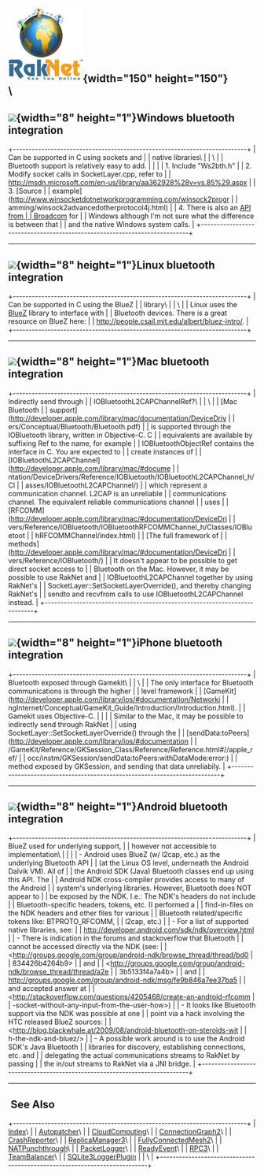 ![Oculus VR, Inc.](RakNet_Icon_Final-copy.jpg){width="150"
height="150"}\
\
  --------------------------------------------------------------------
  ![](spacer.gif){width="8" height="1"}Windows bluetooth integration
  --------------------------------------------------------------------

+--------------------------------------------------------------------------+
| <span class="RakNetBlueHeader">Can be supported in C using sockets and   |
| native libraries</span>\                                                 |
| \                                                                        |
| Bluetooth support is relatively easy to add.                             |
|                                                                          |
| 1.  Include "Ws2bth.h"                                                   |
| 2.  Modify socket calls in SocketLayer.cpp, refer to                     |
|     <http://msdn.microsoft.com/en-us/library/aa362928%28v=vs.85%29.aspx> |
| 3.  [Source                                                              |
|     example](http://www.winsocketdotnetworkprogramming.com/winsock2progr |
| amming/winsock2advancedotherprotocol4j.html)                             |
| 4.  There is also an [API from                                           |
|     Broadcom](http://www.broadcom.com/support/bluetooth/sdk.php) for     |
|     Windows although I'm not sure what the difference is between that    |
|     and the native Windows system calls.                                 |
+--------------------------------------------------------------------------+

  ------------------------------------------------------------------
  ![](spacer.gif){width="8" height="1"}Linux bluetooth integration
  ------------------------------------------------------------------

+--------------------------------------------------------------------------+
| <span class="RakNetBlueHeader">Can be supported in C using the BlueZ     |
| library</span>\                                                          |
| \                                                                        |
| Linux uses the [BlueZ](http://www.bluez.org) library to interface with   |
| Bluetooth devices. There is a great resource on BlueZ here:              |
| <http://people.csail.mit.edu/albert/bluez-intro/>.                       |
+--------------------------------------------------------------------------+

  ----------------------------------------------------------------
  ![](spacer.gif){width="8" height="1"}Mac bluetooth integration
  ----------------------------------------------------------------

+--------------------------------------------------------------------------+
| <span class="RakNetBlueHeader">Indirectly send through                   |
| IOBluetoothL2CAPChannelRef?</span>\                                      |
| \                                                                        |
| [Mac Bluetooth                                                           |
| support](http://developer.apple.com/library/mac/documentation/DeviceDriv |
| ers/Conceptual/Bluetooth/Bluetooth.pdf)                                  |
| is supported through the IOBluetooth library, written in Objective-C. C  |
| equivalents are available by suffixing Ref to the name, for example      |
| IOBluetoothObjectRef contains the interface in C. You are expected to    |
| create instances of                                                      |
| [IOBluetoothL2CAPChannel](http://developer.apple.com/library/mac/#docume |
| ntation/DeviceDrivers/Reference/IOBluetooth/IOBluetoothL2CAPChannel_h/Cl |
| asses/IOBluetoothL2CAPChannel/)                                          |
| which represent a communication channel. L2CAP is an unreliable          |
| communications channel. The equivalent reliable communications channel   |
| uses                                                                     |
| [RFCOMM](http://developer.apple.com/library/mac/#documentation/DeviceDri |
| vers/Reference/IOBluetooth/IOBluetoothRFCOMMChannel_h/Classes/IOBluetoot |
| hRFCOMMChannel/index.html)                                               |
| [The full framework of                                                   |
| methods](http://developer.apple.com/library/mac/#documentation/DeviceDri |
| vers/Reference/IOBluetooth/)                                             |
| It doesn't appear to be possible to get direct socket access to          |
| Bluetooth on the Mac. However, it may be possible to use RakNet and      |
| IOBluetoothL2CAPChannel together by using RakNet's                       |
| SocketLayer::SetSocketLayerOverride(), and thereby changing RakNet's     |
| sendto and recvfrom calls to use IOBluetoothL2CAPChannel instead.        |
+--------------------------------------------------------------------------+

  -------------------------------------------------------------------
  ![](spacer.gif){width="8" height="1"}iPhone bluetooth integration
  -------------------------------------------------------------------

+--------------------------------------------------------------------------+
| <span class="RakNetBlueHeader">Bluetooth exposed through Gamekit</span>\ |
| \                                                                        |
| The only interface for Bluetooth communications is through the higher    |
| level framework                                                          |
| [GameKit](http://developer.apple.com/library/ios/#documentation/Networki |
| ngInternet/Conceptual/GameKit_Guide/Introduction/Introduction.html).     |
| Gamekit uses Objective-C.                                                |
|                                                                          |
| Similar to the Mac, it may be possible to indirectly send through RakNet |
| using SocketLayer::SetSocketLayerOverride() through the                  |
| [sendData:toPeers](http://developer.apple.com/library/ios/#documentation |
| /GameKit/Reference/GKSession_Class/Reference/Reference.html#//apple_ref/ |
| occ/instm/GKSession/sendData:toPeers:withDataMode:error:)                |
| method exposed by GKSession, and sending that data unreliabily.          |
+--------------------------------------------------------------------------+

  --------------------------------------------------------------------
  ![](spacer.gif){width="8" height="1"}Android bluetooth integration
  --------------------------------------------------------------------

+--------------------------------------------------------------------------+
| <span class="RakNetBlueHeader">BlueZ used for underlying support,        |
| however not accessible to implementation</span>\                         |
|                                                                          |
| -   Android uses BlueZ (w/ l2cap, etc.) as the underlying Bluetooth API  |
|     (at the Linux OS level, underneath the Android Dalvik VM). All of    |
|     the Android SDK (Java) Bluetooth classes end up using this API. The  |
|     Android NDK cross-compiler provides access to many of the Android    |
|     system's underlying libraries. However, Bluetooth does NOT appear to |
|     be exposed by the NDK. I.e.: The NDK's headers do not include        |
|     Bluetooth-specific headers, tokens, etc. (I performed a              |
|     find-in-files on the NDK headers and other files for various         |
|     Bluetooth related/specific tokens like: BTPROTO\_RFCOMM,             |
|     l2cap, etc.)                                                         |
| -   For a list of supported native libraries, see:                       |
|     <http://developer.android.com/sdk/ndk/overview.html>                 |
| -   There is indication in the forums and stackoverflow that Bluetooth   |
|     cannot be accessed directly via the NDK (see:                        |
|     <http://groups.google.com/group/android-ndk/browse_thread/thread/bd0 |
| 834426b4264b9>                                                           |
|     and                                                                  |
|     <http://groups.google.com/group/android-ndk/browse_thread/thread/a2e |
| 3b5133f4a7a4b>                                                           |
|     and                                                                  |
|     <http://groups.google.com/group/android-ndk/msg/fe9b846a7ee37ba5>    |
|     and accepted answer at                                               |
|     <http://stackoverflow.com/questions/4205468/create-an-android-rfcomm |
| -socket-without-any-input-from-the-user-how>)                            |
| -   It looks like Bluetooth support via the NDK was possible at one      |
|     point via a hack involving the HTC released BlueZ sources:           |
|     <http://blog.blackwhale.at/2009/08/android-bluetooth-on-steroids-wit |
| h-the-ndk-and-bluez/>                                                    |
| -   A possible work around is to use the Android SDK's Java Bluetooth    |
|     libraries for discovery, establishing connections, etc. and          |
|     delegating the actual communications streams to RakNet by passing    |
|     the in/out streams to RakNet via a JNI bridge.                       |
+--------------------------------------------------------------------------+

  -----------
   See Also
  -----------

+--------------------------------------------------------------------------+
| [Index](index.html)\                                                     |
| [Autopatcher](autopatcher.html)\                                         |
| [CloudComputing](cloudcomputing.html)\                                   |
| [ConnectionGraph2](connectiongraph.html)\                                |
| [CrashReporter](crashreporter.html)\                                     |
| [ReplicaManager3](replicamanager3.html)\                                 |
| [FullyConnectedMesh2](fullyconnectedmesh2.html)\                         |
| [NATPunchthrough](natpunchthrough.html)\                                 |
| [PacketLogger](packetlogger.html)\                                       |
| [ReadyEvent](readyevent.html)\                                           |
| [RPC3](RPC3Video.htm)\                                                   |
| [TeamBalancer](teambalancer.html)\                                       |
| [SQLite3LoggerPlugin](sqlite3loggerplugin.html)                          |
| [](packetlogger.html)\                                                   |
+--------------------------------------------------------------------------+


